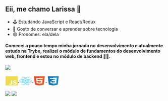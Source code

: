 ## Eii, me chamo Larissa  🖖

- 🕹️ Estudando JavaScript e React/Redux
- 💬 Gosto de conversar e aprender sobre tecnologia
- 😄 Pronomes: ela/dela

#### Comecei a pouco tempo minha jornada no desenvolvimento e atualmente estudo na Trybe, realizei o módulo de fundamentos do desenvolvimento web, frontend e estou no módulo de backend 👩‍💻.

<div>
  <a href="https://github.com/larirga">
  <img height="180em" src="https://github-readme-stats.vercel.app/api?username=larirga&show_icons=true&theme=dark&include_all_commits=true&count_private=true"/>
</div>

<div><br>
  <img align="center" alt="Larirga-Js" height="30" width="40" src="https://raw.githubusercontent.com/devicons/devicon/master/icons/javascript/javascript-plain.svg">
  <img align="center" alt="Larirga-React" height="30" width="40" src="https://raw.githubusercontent.com/devicons/devicon/master/icons/react/react-original.svg">
  <img align="center" alt="Larirga-HTML" height="30" width="40" src="https://raw.githubusercontent.com/devicons/devicon/master/icons/html5/html5-original.svg">
  <img align="center" alt="Larirga-CSS" height="30" width="40" src="https://raw.githubusercontent.com/devicons/devicon/master/icons/css3/css3-original.svg">
  <br>
  <br>
  <a href = "mailto:larirgaa@gmail.com"><img src="https://img.shields.io/badge/-Gmail-%23333?style=for-the-badge&logo=gmail&logoColor=white" target="_blank"></a>
  <a href="https://www.linkedin.com/in/larissa-rodrigues-122775206/"><img src="https://img.shields.io/badge/-LinkedIn-%230077B5?style=for-the-badge&logo=linkedin&logoColor=white" target="_blank"></a>
 </div>
 
 <div> 
  
 </div>
  
 

